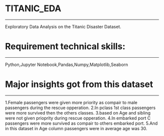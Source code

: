 # TITANIC_EDA
---------------
Exploratory Data Analysis on the Titanic Disaster Dataset.

# Requirement technical skills:
---------------------------------
Python,Jupyter Notebook,Pandas,Numpy,Matplotlib,Seaborn

# Major insights got from this dataset
-----------------------------------------
1.Female passengers were given more priority as compair to male passengers during the rescue opperation.
2.In pclass 1st class passengers were more survived then the others classes.
3.based on Age and sibling were not given prioprity during rescue opperation.
4.In embarked port C passengers were more survived as compair to others embarked port.
5.And in this dataset in Age column passengers were in average age was 30.
